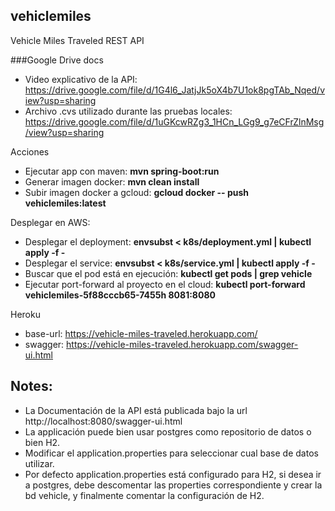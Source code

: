 ## vehiclemiles
Vehicle Miles Traveled REST API

###Google Drive docs
- Video explicativo de la API: https://drive.google.com/file/d/1G4l6_JatjJk5oX4b7U1ok8pgTAb_Nqed/view?usp=sharing
- Archivo .cvs utilizado durante las pruebas locales: https://drive.google.com/file/d/1uGKcwRZg3_1HCn_LGg9_g7eCFrZlnMsg/view?usp=sharing

Acciones
- Ejecutar app con maven: <b>mvn spring-boot:run</b>
- Generar imagen docker: <b>mvn clean install</b>
- Subir imagen docker a gcloud: <b>gcloud docker -- push vehiclemiles:latest</b>

Desplegar en AWS:
- Desplegar el deployment: <b>envsubst < k8s/deployment.yml | kubectl apply -f -</b>
- Desplegar el service: <b>envsubst < k8s/service.yml | kubectl apply -f -</b>
- Buscar que el pod está en ejecución: <b>kubectl get pods | grep vehicle</b>
- Ejecutar port-forward al proyecto en el cloud: <b>kubectl port-forward vehiclemiles-5f88cccb65-7455h 8081:8080</b>

Heroku
- base-url: https://vehicle-miles-traveled.herokuapp.com/
- swagger: https://vehicle-miles-traveled.herokuapp.com/swagger-ui.html

## Notes:
- La Documentación de la API está publicada bajo la url http://localhost:8080/swagger-ui.html
- La applicación puede bien usar postgres como repositorio de datos o bien H2.
- Modificar el application.properties para seleccionar cual base de datos utilizar.
- Por defecto application.properties está configurado para H2, si desea ir a postgres, debe descomentar las properties correspondiente y crear la bd vehicle, y finalmente comentar la configuración de H2.